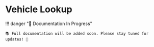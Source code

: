 # Vehicle Lookup

!!! danger "🚧 Documentation In Progress"

    📚 Full documentation will be added soon. Please stay tuned for updates! 🔔
